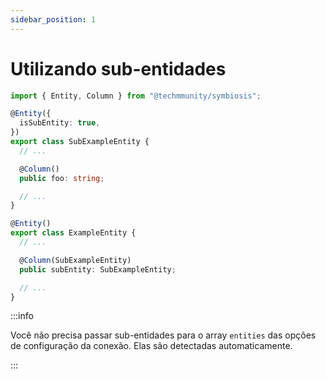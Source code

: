 ```yaml
---
sidebar_position: 1
---
```


# Utilizando sub-entidades

```ts
import { Entity, Column } from "@techmmunity/symbiosis";

@Entity({
  isSubEntity: true,
})
export class SubExampleEntity {
  // ...

  @Column()
  public foo: string;

  // ...
}

@Entity()
export class ExampleEntity {
  // ...

  @Column(SubExampleEntity)
  public subEntity: SubExampleEntity;

  // ...
}
```

:::info

Você não precisa passar sub-entidades para o  array `entities` das opções de configuração da conexão. Elas são detectadas automaticamente.

:::
